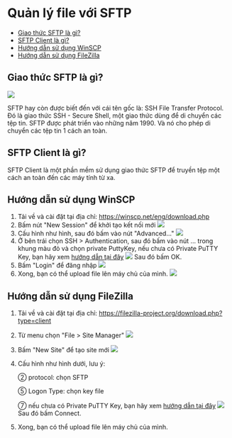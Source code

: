 # Quản lý file với SFTP

<!-- TOC -->

- [Giao thức SFTP là gì?](#giao-thức-sftp-là-gì)
- [SFTP Client là gì?](#sftp-client-là-gì)
- [Hướng dẫn sử dụng WinSCP](#hướng-dẫn-sử-dụng-winscp)
- [Hướng dẫn sử dụng FileZilla](#hướng-dẫn-sử-dụng-filezilla)

<!-- /TOC -->

<a id="markdown-giao-thức-sftp-là-gì" name="giao-thức-sftp-là-gì"></a>

## Giao thức SFTP là gì?

![](/vendor/docs/images/sftp.jpg)

SFTP hay còn được biết đến với cái tên gốc là: SSH File Transfer Protocol.
Đó là giao thức SSH - Secure Shell, một giao thức dùng để di chuyển các tệp tin.
SFTP được phát triển vào những năm 1990. Và nó cho phép di chuyển các tệp tin 1 cách an toàn.

<a id="markdown-sftp-client-là-gì" name="sftp-client-là-gì"></a>

## SFTP Client là gì?

SFTP Client là một phần mềm sử dụng giao thức SFTP để truyền tệp một cách an toàn đến các máy tính từ xa.

<a id="markdown-hướng-dẫn-sử-dụng-winscp" name="hướng-dẫn-sử-dụng-winscp"></a>

## Hướng dẫn sử dụng WinSCP

1. Tải về và cài đặt tại địa chỉ: https://winscp.net/eng/download.php
2. Bấm nút "New Session" để khởi tạo kết nối mới
   ![](/vendor/docs/images/winscp-new-session.png)
3. Cấu hình như hình, sau đó bấm vào nút "Advanced..."
   ![](/vendor/docs/images/winscp-config.png)
4. Ở bên trái chọn SSH > Authentication, sau đó bấm vào nút ... trong khung màu đỏ và chọn private PuttyKey,
   nếu chưa có Private PuTTY Key, bạn hãy xem [hướng dẫn tại đây](/docs/vi/1.0/ssh-keys)
   ![](/vendor/docs/images/winscp-advanced-setting.png)
   Sau đó bấm OK.
5. Bấm "Login" để đăng nhập
   ![](/vendor/docs/images/winscp-login.png)
6. Xong, bạn có thể upload file lên máy chủ của mình.
   ![](/vendor/docs/images/winscp-done.png)

<a id="markdown-hướng-dẫn-sử-dụng-filezilla" name="hướng-dẫn-sử-dụng-filezilla"></a>

## Hướng dẫn sử dụng FileZilla

1. Tải về và cài đặt tại địa chỉ: https://filezilla-project.org/download.php?type=client
2. Từ menu chọn "File > Site Manager"
   ![](/vendor/docs/images/filezilla-site-manager.png)
3. Bấm "New Site" để tạo site mới
   ![](/vendor/docs/images/filezilla-new-site.png)
4. Cấu hình như hình dưới, lưu ý:

   ② protocol: chọn SFTP

   ⑤ Logon Type: chọn key file

   ⑦ nếu chưa có Private PuTTY Key, bạn hãy xem [hướng dẫn tại đây](/docs/vi/1.0/ssh-keys)
   ![](/vendor/docs/images/filezilla-config.png)
   Sau đó bấm Connect.

5. Xong, bạn có thể upload file lên máy chủ của mình.
